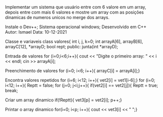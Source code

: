 Implementar um sistema que usuário entre com 6 valore em um array, depois entre com mais 6 valores e mostre um array com as posições dinamicas de numeros unicos no merge dos arrays.

Instale o Dev++; Sistema operacional windows; Desenvolvido em C++ Autor: Ismael Data: 10-12-2021

  Classe e variaveis
      class valores{
      int i, j, k=0;
      int arrayA[6], arrayB[6], arrayC[12], *arrayD;
      bool rept;
      public:
      junta(int *arrayD);
 
 Entrada de valores
    for (i=0;i<6;i++){
    cout << "Digite o primeiro array: " << i << endl;
        cin >> arrayA[i];
 
 Preenchimento de valores
   for (i=0; i<6; i++){
    arrayC[i] = arrayA[i];}
 
 Encontra valores repetidos 
    for (i=6; i<12; i++){
    vet2[i] = vet1[i-6];}
    for (i=0; i<12; i++){
        Reptt = false;
        for (j=0; j<i;j++){
            if(vet2[i] == vet2[j]){
                Reptt = true;
                break;
 
 Criar um array dinamico
    if(!Reptt){
    vet3[p] = vet2[i];
    p++;}

Printar o array dinamico
  for(i=0; i<p; i++){
    cout << vet3[i] << " ";}
